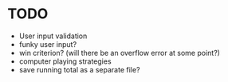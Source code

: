 # TODO
- User input validation
- funky user input?
- win criterion? (will there be an overflow error at some point?)
- computer playing strategies
- save running total as a separate file?
